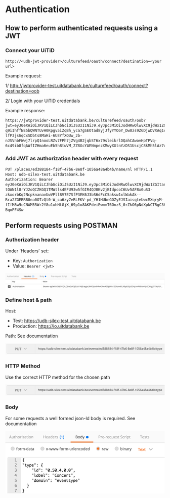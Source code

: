 ---
---

# Authentication

## How to perform authenticated requests using a JWT

### Connect your UiTiD
```
http://<udb-jwt-provider>/culturefeed/oauth/connect?destination=<your url>
```

Example request:

1/ http://jwtprovider-test.uitdatabank.be/culturefeed/oauth/connect?destination=oob

2/ Login with your UiTiD credentials

Example response:

```
https://jwtprovider-test.uitdatabank.be/culturefeed/oauth/oob?jwt=eyJ0eXAiOiJKV1QiLCJhbGciOiJSUzI1NiJ9.eyJpc3MiOiJodHRwOlwvXC9jdWx1ZGItand0LXByb3ZpZGVyLmRldiIsInVpZCI6Ijg2YTAyYzY1LTY5NmQtNGMxNi1hOWIxLTllM2JjOGU2MzAzYyIsIm5pY2siOiJTdGlrc2VscyIsImVtYWlsIjoic3RhbkBjdWx0dXVybmV0LmJlIiwiaWF0IjoxNTA1ODAzNzQzLCJleHAiOjE1MDU4NDY5NDMsIm5iZiI6MTUwNTgwMzc0M30.D92rUZYZGVUHEuOyqI1U5cmyaMTAY_Og7F4ehYtIGOs-q9iIhffNE5bQWNTUvH0Kpgv5iZqBh_yca7gSEOtad8yjJfyYYOoY_Dw0zs9ZGDjwDVXAq1clab9xfvEzwRx4cLVBrSdi8CwlCDI0LRTZ6zz_SGu-lfP3jsGqCxSDbts8MaHi-6UEYfXQUw_2b-nJSVnbFWwj7lrpQ1nooLRZv7FPh7jZVg4B2jqbST6x79sleikrlDQahCAwovHpTPVq-6c49ib8fqAWfIZHma6euEb5h8twVM_ZZ8GcYAENmpezXMwyXGtnYzDS1UscjC8kMh5lAz7xNdU674jBwJzEhQ
```

### Add JWT as authorization header with every request

```
PUT /places/ed388184-f18f-47b6-8e8f-1056a48a4b4b/name/nl HTTP/1.1
Host: udb-silex-test.uitdatabank.be
Authorization: Bearer eyJ0eXAiOiJKV1QiLCJhbGciOiJSUzI1NiJ9.eyJpc3MiOiJodHRwOlwvXC9jdWx1ZGItand0LXByb3ZpZGVyLmRldiIsInVpZCI6Ijg2YTAyYzY1LTY5NmQtNGMxNi1hOWIxLTllM2JjOGU2MzAzYyIsIm5pY2siOiJTdGlrc2VscyIsImVtYWlsIjoic3RhbkBjdWx0dXVybmV0LmJlIiwiaWF0IjoxNTA1NzIzODE0LCJleHAiOjE1MDU3NjcwMTQsIm5iZiI6MTUwNTcyMzgxNH0.XDYo6EWV1mEmtQLNpixkfjhOwcehPGgjgQmxIYmO-tOAN1l8rYJ2oQCZKGQ1TMWtls4EFU93w5fGIR4QJ0Kv2jBIdpcoC6Uv5AF8x0uS3-zkxorbKq2NcpknanavUwVPll8V7E7SfP3EK6J3bS6dFcC5aksw1xlWakAk--Rra2ZGERRB0ea0OTzQt0-W_ca6zy7eRLEKV-pd_YH1HUbnGOZyEJSIaisqteUwcMXqryM-fIfM8w9cCNAM55Wr2Y8u1xhHtGjX_69p1o8AKPdeiEwmmT6OnzS_0rZkO6pNdXpkCTRgC3hq4aNkUp0GYSgcfCAVWeYlWdC6y-BqoPF4Sw
```

## Perform requests using POSTMAN

### Authorization header

Under 'Headers' set:
- Key: `Authorization`
- Value: `Bearer <jwt>`

![Postman authorization](/img/postman-authorization-header.png "Postman authorization")

### Define host & path

Host:
- Test: https://udb-silex-test.uitdatabank.be
- Production: https://io.uitdatabank.be

Path:
See documentation

![Postman url](/img/postman-method-url.png "Postman url")

### HTTP Method
Use the correct HTTP method for the chosen path

![Postman method](/img/postman-method-url.png "Postman method")

### Body
For some requests a well formed json-ld body is required. See documentation

![Postman body](/img/postman-body.png "Postman body")


